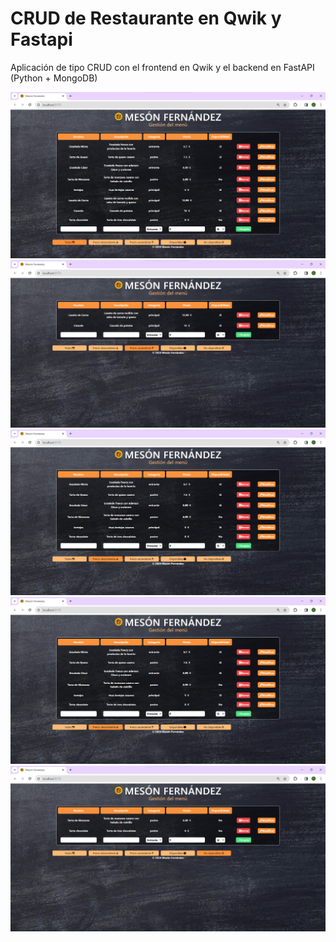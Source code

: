 # CRUD de Restaurante en Qwik y Fastapi

Aplicación de tipo CRUD con el frontend en Qwik y el backend en FastAPI (Python + MongoDB)

<img src="img/MesonFernandez.png">
<img src="img/ascendente.png">
<img src="img/descendente.png">
<img src="img/disponibles.png">
<img src="img/nodisponible.png">
